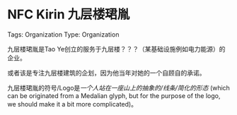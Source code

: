 # NFC Kirin 九层楼珺胤

Tags: Organization
Type: Organization

九层楼珺胤是Tao Ye创立的服务于九层楼？？？（某基础设施例如电力能源）的企业。

或者该是专注九层楼建筑的企划，因为他当年对她的一个自顾自的承诺。

九层楼珺胤的符号/Logo是*一个人站在一座山上的抽象的/线条/简化的形态* (which can be originated from a Medalian glyph, but for the purpose of the logo, we should make it a bit more complicated)。